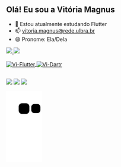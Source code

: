 ## Olá! Eu sou a Vitória Magnus

- 🌱 Estou atualmente estudando Flutter
- 📫 vitoria.magnus@rede.ulbra.br
- 😄 Pronome: Ela/Dela

<div>
  <a href="https://github.com/vitoriamagnus">
  <img height="180em" src="https://github-readme-stats.vercel.app/api?username=vitoriamagnus&show_icons=true&theme=dracula&include_all_commits=true&count_private=true"/>
  <img height="180em" src="https://github-readme-stats.vercel.app/api/top-langs/?username=vitoriamagnus&layout=compact&langs_count=7&theme=dracula"/>
</div>

<div style="display: inline_block"><br>
  <img align="center" alt="Vi-Flutter" height="30" width="40" src="https://cdn.jsdelivr.net/gh/devicons/devicon/icons/flutter/flutter-original.svg"/>
  <img align="center" alt="Vi-Dartr" height="30" width="40"  src="https://cdn.jsdelivr.net/gh/devicons/devicon/icons/dart/dart-original.svg"/>
</div>

##

<div>
  <a href="https://www.instagram.com/vimagnus/" target="_blank"><img src="https://img.shields.io/badge/-Instagram-%23E4405F?style=for-the-badge&logo=instagram&logoColor=white" target="_blank"></a>
  <a href=https://www.linkedin.com/in/vitoriamagnus/" target="_blank"><img src="https://img.shields.io/badge/-LinkedIn-%230077B5?style=for-the-badge&logo=linkedin&logoColor=white" target="_blank"></a> 
  <a href = "mailto:vitoria.magnus@rede.ulbra.br"><img src="https://img.shields.io/badge/-Gmail-%23333?style=for-the-badge&logo=gmail&logoColor=white" target="_blank"></a>
</div>

![Snake animation](https://github.com/vitoriamagnus/vitoriamagnus/blob/output/github-contribution-grid-snake.svg)
